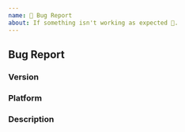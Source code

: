 ```yaml
---
name: 🐛 Bug Report
about: If something isn't working as expected 🤔.
---
```


## Bug Report

<!--
Thank you for reporting an issue.

Please fill in as much of the template below as you're able.
-->

### Version

<!--
List the versions of all `volo` crates you are using. The easiest way to get
this information is using `cargo-tree`.

`cargo install cargo-tree`
(see install here: https://github.com/sfackler/cargo-tree)

Then:

`cargo tree | grep volo`
-->

### Platform

<!---
Output of `uname -a` (UNIX), or version and 32 or 64-bit (Windows)
-->

### Description

<!--

Enter your issue details below this comment.

One way to structure the description:

<short summary of the bug>

I tried this code:

<code sample that causes the bug>

I expected to see this happen: <explanation>

Instead, this happened: <explanation>
-->
